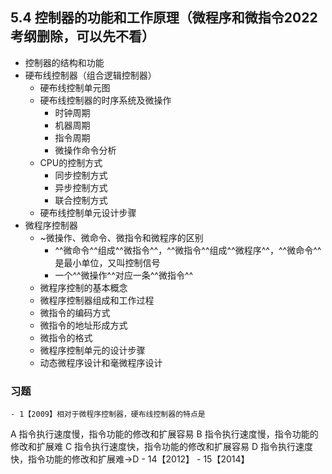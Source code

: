## 5.4 控制器的功能和工作原理（微程序和微指令2022考纲删除，可以先不看）
- 控制器的结构和功能
- 硬布线控制器（组合逻辑控制器）
    - 硬布线控制单元图
    - 硬布线控制器的时序系统及微操作
        - 时钟周期
        - 机器周期
        - 指令周期
        - 微操作命令分析
    - CPU的控制方式
        - 同步控制方式
        - 异步控制方式
        - 联合控制方式
    - 硬布线控制单元设计步骤
- 微程序控制器
    - ~微操作、微命令、微指令和微程序的区别
        - ^^微命令^^组成^^微指令^^，^^微指令^^组成^^微程序^^，^^微命令^^是最小单位，又叫控制信号
        - 一个^^微操作^^对应一条^^微指令^^
    - 微程序控制的基本概念
    - 微程序控制器组成和工作过程
    - 微指令的编码方式
    - 微指令的地址形成方式
    - 微指令的格式
    - 微程序控制单元的设计步骤
    - 动态微程序设计和毫微程序设计
### 习题
    - 1【2009】相对于微程序控制器，硬布线控制器的特点是
A 指令执行速度慢，指令功能的修改和扩展容易
B 指令执行速度慢，指令功能的修改和扩展难
C 指令执行速度快，指令功能的修改和扩展容易
D 指令执行速度快，指令功能的修改和扩展难→D
    - 14【2012】
    - 15【2014】
